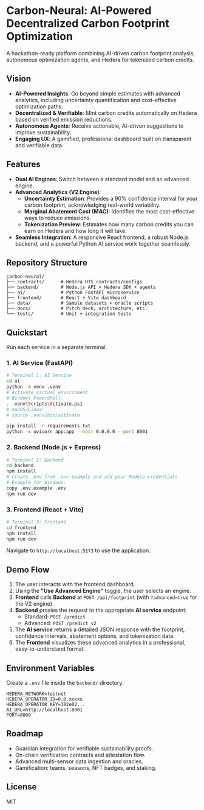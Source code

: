# Carbon-Neural: AI-Powered Decentralized Carbon Footprint Optimization

A hackathon-ready platform combining AI-driven carbon footprint analysis, autonomous optimization agents, and Hedera for tokenized carbon credits.

## Vision

-   **AI-Powered Insights**: Go beyond simple estimates with advanced analytics, including uncertainty quantification and cost-effective optimization paths.
-   **Decentralized & Verifiable**: Mint carbon credits automatically on Hedera based on verified emission reductions.
-   **Autonomous Agents**: Receive actionable, AI-driven suggestions to improve sustainability.
-   **Engaging UX**: A gamified, professional dashboard built on transparent and verifiable data.

## Features

-   **Dual AI Engines**: Switch between a standard model and an advanced engine.
-   **Advanced Analytics (V2 Engine)**:
    -   **Uncertainty Estimation**: Provides a 90% confidence interval for your carbon footprint, acknowledging real-world variability.
    -   **Marginal Abatement Cost (MAC)**: Identifies the most cost-effective ways to reduce emissions.
    -   **Tokenization Preview**: Estimates how many carbon credits you can earn on Hedera and how long it will take.
-   **Seamless Integration**: A responsive React frontend, a robust Node.js backend, and a powerful Python AI service work together seamlessly.

## Repository Structure

```
carbon-neural/
├── contracts/      # Hedera HTS contracts/configs
├── backend/        # Node.js API + Hedera SDK + agents
├── ai/             # Python FastAPI microservice
├── frontend/       # React + Vite dashboard
├── data/           # Sample datasets + oracle scripts
├── docs/           # Pitch deck, architecture, etc.
└── tests/          # Unit + integration tests
```

## Quickstart

Run each service in a separate terminal.

### 1. AI Service (FastAPI)

```bash
# Terminal 1: AI Service
cd ai
python -m venv .venv
# Activate virtual environment
# Windows PowerShell:
. .venv\Scripts\Activate.ps1
# macOS/Linux:
# source .venv/bin/activate

pip install -r requirements.txt
python -m uvicorn app:app --host 0.0.0.0 --port 8001
```

### 2. Backend (Node.js + Express)

```bash
# Terminal 2: Backend
cd backend
npm install
# Create .env from .env.example and add your Hedera credentials
# Example for Windows:
copy .env.example .env
npm run dev
```

### 3. Frontend (React + Vite)

```bash
# Terminal 3: Frontend
cd frontend
npm install
npm run dev
```

Navigate to `http://localhost:5173` to use the application.

## Demo Flow

1.  The user interacts with the frontend dashboard.
2.  Using the **"Use Advanced Engine"** toggle, the user selects an engine.
3.  **Frontend** calls **Backend** at `POST /api/footprint` (with `?advanced=true` for the V2 engine).
4.  **Backend** proxies the request to the appropriate **AI service** endpoint:
    -   Standard: `POST /predict`
    -   Advanced: `POST /predict_v2`
5.  The **AI service** returns a detailed JSON response with the footprint, confidence intervals, abatement options, and tokenization data.
6.  The **Frontend** visualizes these advanced analytics in a professional, easy-to-understand format.

## Environment Variables

Create a `.env` file inside the `backend/` directory:

```
HEDERA_NETWORK=testnet
HEDERA_OPERATOR_ID=0.0.xxxxx
HEDERA_OPERATOR_KEY=302e02...
AI_URL=http://localhost:8001
PORT=8080
```

## Roadmap

-   Guardian integration for verifiable sustainability proofs.
-   On-chain verification contracts and attestation flow.
-   Advanced multi-sensor data ingestion and oracles.
-   Gamification: teams, seasons, NFT badges, and staking.

## License

MIT
